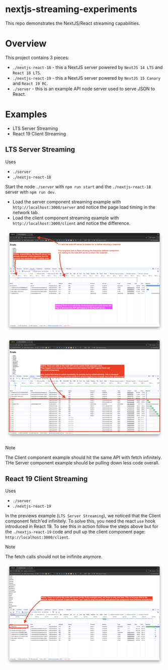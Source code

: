 # nextjs-streaming-experiments
This repo demonstrates the NextJS/React streaming capabilities.

# Overview

This project contains 3 pieces:
* `./nextjs-react-18` - this a NextJS server powered by `NextJS 14 LTS` and `React 18 LTS`.
* `./nextjs-react-19` - this a NextJS server powered by `NextJS 15 Canary` and `React 19 RC`.
* `./server` - this is an example API node server used to serve JSON to React.


# Examples
* LTS Server Streaming 
* React 19 Client Streaming

## LTS Server Streaming
Uses
* `./server`
* `./nextjs-react-18`

Start the node `./server` with `npm run start` and the `./nextjs-react-18` server with `npm run dev`.
* Load the server component streaming example with `http://localhost:3000/server` and notice the page load timing in the network tab.
* Load the client component streaming example with `http://localhost:3000/client` and notice the difference.

![](https://raw.githubusercontent.com/vincenzorm117/nextjs-streaming-experiments/main/.github/assets/server-streaming.png)

![](https://raw.githubusercontent.com/vincenzorm117/nextjs-streaming-experiments/main/.github/assets/infinite.png)

> [!NOTE]
> The Client component example should hit the same API with fetch infinitely.
> THe Server component example should be pulling down less code overall.

## React 19 Client Streaming
Uses
* `./server`
* `./nextjs-react-19`

In the previews example (`LTS Server Streaming`), we noticed that the Client component fetch'ed infinitely. To solve this, you need the react `use` hook introduced in React 19. To see this in action follow the steps above but for the `./nextjs-react-19` code and pull up the client component page: `http://localhost:3000/client`.

> [!NOTE]
> The fetch calls should not be inifinite anymore.

![](https://raw.githubusercontent.com/vincenzorm117/nextjs-streaming-experiments/main/.github/assets/react-19-use.png)